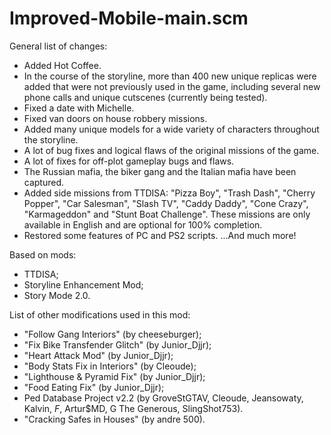 # Improved-Mobile-main.scm

General list of changes:
- Added Hot Coffee.
- In the course of the storyline, more than 400 new unique replicas were added that were not previously used in the game, including several new phone calls and unique cutscenes (currently being tested).
- Fixed a date with Michelle.
- Fixed van doors on house robbery missions.
- Added many unique models for a wide variety of characters throughout the storyline.
- A lot of bug fixes and logical flaws of the original missions of the game.
- A lot of fixes for off-plot gameplay bugs and flaws.
- The Russian mafia, the biker gang and the Italian mafia have been captured.
- Added side missions from TTDISA: "Pizza Boy", "Trash Dash", "Cherry Popper", "Car Salesman", "Slash TV", "Caddy Daddy", "Cone Crazy", "Karmageddon" and "Stunt Boat Challenge". These missions are only available in English and are optional for 100% completion.
- Restored some features of PC and PS2 scripts.
...And much more!

Based on mods:
- TTDISA;
- Storyline Enhancement Mod;
- Story Mode 2.0.

List of other modifications used in this mod:
- "Follow Gang Interiors" (by cheeseburger);
- "Fix Bike Transfender Glitch" (by Junior_Djjr);
- "Heart Attack Mod" (by Junior_Djjr);
- "Body Stats Fix in Interiors" (by Cleoude);
- "Lighthouse & Pyramid Fix" (by Junior_Djjr);
- "Food Eating Fix" (by Junior_Djjr);
- Ped Database Project v2.2 (by GroveStGTAV, Cleoude, Jeansowaty, Kalvin, _F_, Artur$MD, G The Generous, SlingShot753).
- "Cracking Safes in Houses" (by andre 500).
